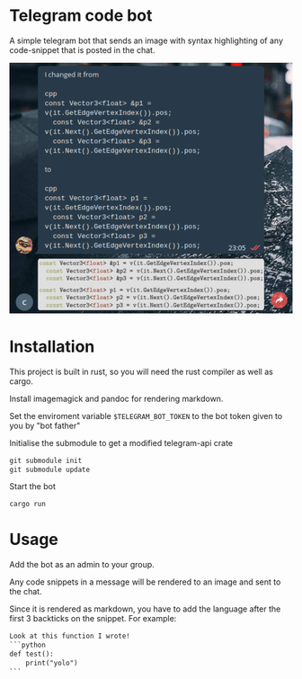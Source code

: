# Telegram code bot

A simple telegram bot that sends an image with syntax highlighting of any
code-snippet that is posted in the chat.

![Sample screenshot](screenshot.png)

# Installation

This project is built in rust, so you will need the rust compiler as well as cargo.

Install imagemagick and pandoc for rendering markdown.

Set the enviroment variable `$TELEGRAM_BOT_TOKEN` to the bot token given to you by "bot father"

Initialise the submodule to get a modified telegram-api crate
```
git submodule init
git submodule update
```

Start the bot
```
cargo run
```

# Usage

Add the bot as an admin to your group.

Any code snippets in a message will be rendered to an image and sent to the chat.

Since it is rendered as markdown, you have to add the language after the first 3 backticks
on the snippet. For example:


    Look at this function I wrote!
    ```python
    def test():
        print("yolo")
    ```
